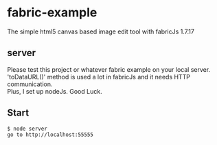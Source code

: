 # fabric-example
The simple html5 canvas based image edit tool with fabricJs 1.7.17

## server
Please test this project or whatever fabric example on your local server.<br>
'toDataURL()' method is used a lot in fabricJs and it needs HTTP communication.<br>
Plus, I set up nodeJs. Good Luck.

## Start
`$ node server`<br>
`go to http://localhost:55555`
